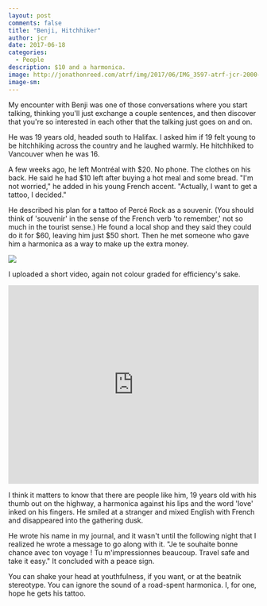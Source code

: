 ```yaml
---
layout: post
comments: false
title: "Benji, Hitchhiker"
author: jcr
date: 2017-06-18
categories:
  - People
description: $10 and a harmonica.
image: http://jonathonreed.com/atrf/img/2017/06/IMG_3597-atrf-jcr-2000-web.jpg
image-sm:
---
```


My encounter with Benji was one of those conversations where you start talking, thinking you'll just exchange a couple sentences, and then discover that you're so interested in each other that the talking just goes on and on. 

He was 19 years old, headed south to Halifax. I asked him if 19 felt young to be hitchhiking across the country and he laughed warmly. He hitchhiked to Vancouver when he was 16.

A few weeks ago, he left Montréal with $20. No phone. The clothes on his back. He said he had $10 left after buying a hot meal and some bread. "I'm not worried," he added in his young French accent. "Actually, I want to get a tattoo, I decided."

He described his plan for a tattoo of Percé Rock as a souvenir. (You should think of 'souvenir' in the sense of the French verb 'to remember,' not so much in the tourist sense.) He found a local shop and they said they could do it for $60, leaving him just $50 short. Then he met someone who gave him a harmonica as a way to make up the extra money. 

<img src="http://jonathonreed.com/atrf/img/2017/06/IMG_3606-atrf-jcr-2000-web.jpg">

I uploaded a short video, again not colour graded for efficiency's sake. 

<iframe width="100%" height="400" src="https://www.youtube.com/embed/171w4N6E0XU" frameborder="0" allowfullscreen></iframe>

I think it matters to know that there are people like him, 19 years old with his thumb out on the highway, a harmonica against his lips and the word 'love' inked on his fingers. He smiled at a stranger and mixed English with French and disappeared into the gathering dusk. 

He wrote his name in my journal, and it wasn't until the following night that I realized he wrote a message to go along with it. "Je te souhaite bonne chance avec ton voyage ! Tu m'impressionnes beaucoup. Travel safe and take it easy." It concluded with a peace sign.

You can shake your head at youthfulness, if you want, or at the beatnik stereotype. You can ignore the sound of a road-spent harmonica. I, for one, hope he gets his tattoo.